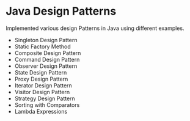 # Java Design Patterns

Implemented various design Patterns in Java using different examples.
- Singleton Design Pattern
- Static Factory Method
- Composite Design Pattern
- Command Design Pattern
- Observer Design Pattern
- State Design Pattern
- Proxy Design Pattern
- Iterator Design Pattern
- Visitor Design Pattern
- Strategy Design Pattern
- Sorting with Comparators
- Lambda Expressions
